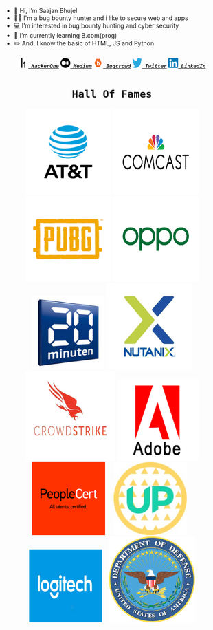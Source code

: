 - 👋 Hi, I’m Saajan Bhujel
- 👩‍💻 I'm a bug bounty hunter and i like to secure web and apps
- 💻 I’m interested in bug bounty hunting and cyber security
- 🌱 I’m currently learning B.com(prog)
- ✏️ And, I know the basic of HTML, JS and Python 

<h5 align="center">
  <code><a href="https://hackerone.com/saajanbhujel?type=user" title="HackerOne Profile"><img height="23" width="23" src="/logo/hackerone.png"> HackerOne</a></code>
  <code><a href="https://saajanbhujel11.medium.com/" title="Medium Blog"><img height="23" width="23" src="/logo/medium.png"> Medium</a></code>
  <code><a href="https://bugcrowd.com/saajanbhujel11/" title="Bugcrowd Profile"><img height="23" width="23" src="/logo/bugcrowd.png"> Bugcrowd</a></code>
  <code><a href="https://twitter.com/saajanbhujel11/" title="Twitter Profile"><img height="23" width="23" src="/logo/twitter.png" target="_blank"> Twitter</a></code>
  <code><a href="https://www.linkedin.com/in/" title="LinkedIn Profile"><img height="23" width="23" src="/logo/linkedin.png"> LinkedIn</a></code>
</h5>
<h1 align="center">
  <code>Hall Of Fames</code>
</h1>
<section align="center">
  <a href="https://hackerone.com/att/thanks?type=team"><img height="200" width="200" src="/HOF/att.jpg"></a>
  <a href="https://bugcrowd.com/comcastvdp/hall-of-fame"><img height="200" width="200" src="/HOF/comcast.png"></a>
  <a href="https://hackerone.com/pubg/thanks?type=team"><img height="200" width="200" src="/HOF/pubg.png"></a>
  <a href="https://hackerone.com/oppo/thanks?type=team"><img height="200" width="200" src="/HOF/oppo.png"></a>
  <a href="https://bugcrowd.com/twentyminuten/hall-of-fame"><img height="170" width="170" src="/HOF/20minuten.jpg"></a>
  <a href="https://hackerone.com/nutanix/thanks?type=team"><img height="200" width="200" src="/HOF/nutanix.gif"></a>
  <a href="https://hackerone.com/nutanix/thanks?type=team"><img height="210" width="210" src="/HOF/crowdstrike2.jpg"></a>
  <a href="https://hackerone.com/adobe/thanks?type=team"><img height="190" width="190" src="/HOF/adobe.png"></a>
  <a href="https://hackerone.com/peoplecert/thanks?type=team"><img height="170" width="170" src="/HOF/peoplecert.png"></a>&nbsp;&nbsp;&nbsp;&nbsp;
  <a href="https://hackerone.com/upchieve?type=team"><img height="170" width="170" src="/HOF/upchieve.jpg"></a>&nbsp;&nbsp;&nbsp;
  <a href="https://hackerone.com/logitech?type=team"><img height="170" width="170" src="/HOF/logitech.png"></a>&nbsp;&nbsp;&nbsp;
  <a href="https://hackerone.com/deptofdefense/thanks?type=team"><img height="200" width="200" src="/HOF/dod.png"></a>
</section>

<!---
saajanbhujel11/saajanbhujel11 is a ✨ special ✨ repository because its `README.md` (this file) appears on your GitHub profile.
You can click the Preview link to take a look at your changes.
--->
